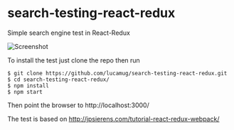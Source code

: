 # search-testing-react-redux

Simple search engine test in React-Redux

![Screenshot](https://4.bp.blogspot.com/-BKt0gk_dYfE/WIfVtezpauI/AAAAAAAAFn8/AkF62Xmd9ok--826NGmfaHHXO1ljWfVrwCK4B/s1600/search2.png)

To install the test just clone the repo then run

    $ git clone https://github.com/lucamug/search-testing-react-redux.git
    $ cd search-testing-react-redux/
    $ npm install
    $ npm start

Then point the browser to http://localhost:3000/

The test is based on http://jpsierens.com/tutorial-react-redux-webpack/
